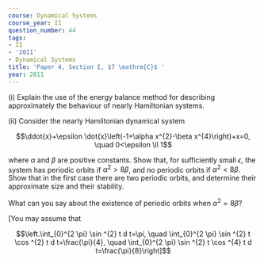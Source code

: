```yaml
---
course: Dynamical Systems
course_year: II
question_number: 44
tags:
- II
- '2011'
- Dynamical Systems
title: 'Paper 4, Section I, $7 \mathrm{C}$ '
year: 2011
---
```




(i) Explain the use of the energy balance method for describing approximately the behaviour of nearly Hamiltonian systems.

(ii) Consider the nearly Hamiltonian dynamical system

$$\ddot{x}+\epsilon \dot{x}\left(-1+\alpha x^{2}-\beta x^{4}\right)+x=0, \quad 0<\epsilon \ll 1$$

where $\alpha$ and $\beta$ are positive constants. Show that, for sufficiently small $\epsilon$, the system has periodic orbits if $\alpha^{2}>8 \beta$, and no periodic orbits if $\alpha^{2}<8 \beta$. Show that in the first case there are two periodic orbits, and determine their approximate size and their stability.

What can you say about the existence of periodic orbits when $\alpha^{2}=8 \beta ?$

[You may assume that

$$\left.\int_{0}^{2 \pi} \sin ^{2} t d t=\pi, \quad \int_{0}^{2 \pi} \sin ^{2} t \cos ^{2} t d t=\frac{\pi}{4}, \quad \int_{0}^{2 \pi} \sin ^{2} t \cos ^{4} t d t=\frac{\pi}{8}\right]$$